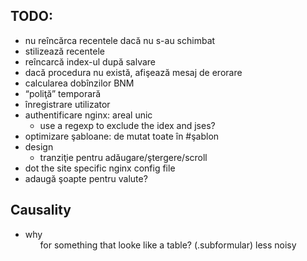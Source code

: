 TODO:
-----

* nu reîncărca recentele dacă nu s-au schimbat
* stilizează recentele
* reîncarcă index-ul după salvare
* dacă procedura nu există, afişează mesaj de erorare
* calcularea dobînzilor BNM
* “poliţă” temporară
* înregistrare utilizator
* authentificare nginx: areal unic
  * use a regexp to exclude the idex and jses?
* optimizare şabloane: de mutat toate în #şablon
* design
  * tranziţie pentru adăugare/ştergere/scroll
* dot the site specific nginx config file
* adaugă şoapte pentru valute?


Causality
---------

* why <ol> for something that looke like a table? (.subformular)
  less noisy
